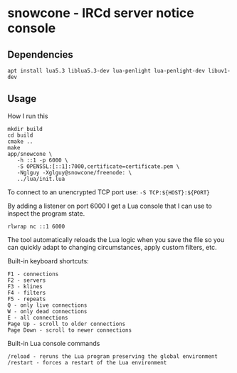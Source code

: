 # snowcone - IRCd server notice console

## Dependencies

```
apt install lua5.3 liblua5.3-dev lua-penlight lua-penlight-dev libuv1-dev
```

## Usage

How I run this

```
mkdir build
cd build
cmake ..
make
app/snowcone \
   -h ::1 -p 6000 \
   -S OPENSSL:[::1]:7000,certificate=certificate.pem \
   -Nglguy -Xglguy@snowcone/freenode: \
   ../lua/init.lua
```

To connect to an unencrypted TCP port use: `-S TCP:${HOST}:${PORT}`

By adding a listener on port 6000 I get a Lua console that I can use to inspect the
program state.

```
rlwrap nc ::1 6000
```

The tool automatically reloads the Lua logic when you save the file so you can
quickly adapt to changing circumstances, apply custom filters, etc.

Built-in keyboard shortcuts:

```
F1 - connections
F2 - servers
F3 - klines
F4 - filters
F5 - repeats
Q - only live connections
W - only dead connections
E - all connections
Page Up - scroll to older connections
Page Down - scroll to newer connections
```

Built-in Lua console commands

```
/reload - reruns the Lua program preserving the global environment
/restart - forces a restart of the Lua environment
```
